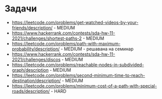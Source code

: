 # Задачи

- https://leetcode.com/problems/get-watched-videos-by-your-friends/description/ - MEDIUM
- https://www.hackerrank.com/contests/sda-hw-11-2021/challenges/shortest-paths-2 - MEDIUM
- https://leetcode.com/problems/path-with-maximum-probability/description/ - MEDIUM - решавана на семинар 
- https://www.hackerrank.com/contests/sda-hw-11-2021/challenges/discos - MEDIUM
- https://leetcode.com/problems/reachable-nodes-in-subdivided-graph/description - MEDIUM
- https://leetcode.com/problems/second-minimum-time-to-reach-destination/description/ - MEDIUM
- https://leetcode.com/problems/minimum-cost-of-a-path-with-special-roads/description/ - HARD
